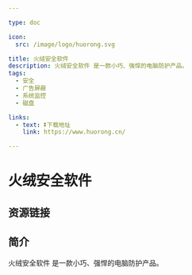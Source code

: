 ```yaml
---

type: doc

icon:
  src: /image/logo/huorong.svg

title: 火绒安全软件
description: 火绒安全软件 是一款小巧、强悍的电脑防护产品。
tags:
  - 安全
  - 广告屏蔽
  - 系统监控
  - 磁盘

links:
  - text: ⏬下载地址
    link: https://www.huorong.cn/

---
```


<ShowLogo />

# 火绒安全软件

<ShowTags />

<ShowBreadcrumb />

## 资源链接

<ShowLinks />

## 简介

火绒安全软件 是一款小巧、强悍的电脑防护产品。
